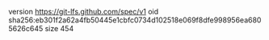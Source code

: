 version https://git-lfs.github.com/spec/v1
oid sha256:eb301f2a62a4fb50445e1cbfc0734d102518e069f8dfe998956ea6805626c645
size 454
